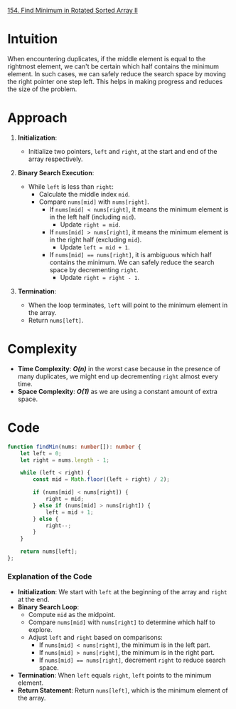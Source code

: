 [154. Find Minimum in Rotated Sorted Array II](https://leetcode.com/problems/find-minimum-in-rotated-sorted-array-ii/)

# Intuition

When encountering duplicates, if the middle element is equal to the rightmost element, we can't be certain which half contains the minimum element. In such cases, we can safely reduce the search space by moving the right pointer one step left. This helps in making progress and reduces the size of the problem.

# Approach

1. **Initialization**:
   - Initialize two pointers, `left` and `right`, at the start and end of the array respectively.

2. **Binary Search Execution**:
   - While `left` is less than `right`:
     - Calculate the middle index `mid`.
     - Compare `nums[mid]` with `nums[right]`.
       - If `nums[mid] < nums[right]`, it means the minimum element is in the left half (including `mid`).
         - Update `right = mid`.
       - If `nums[mid] > nums[right]`, it means the minimum element is in the right half (excluding `mid`).
         - Update `left = mid + 1`.
       - If `nums[mid] == nums[right]`, it is ambiguous which half contains the minimum. We can safely reduce the search space by decrementing `right`.
         - Update `right = right - 1`.

3. **Termination**:
   - When the loop terminates, `left` will point to the minimum element in the array.
   - Return `nums[left]`.

# Complexity

- **Time Complexity**: ***O(n)*** in the worst case because in the presence of many duplicates, we might end up decrementing `right` almost every time.
- **Space Complexity**: ***O(1)*** as we are using a constant amount of extra space.

# Code
```typescript
function findMin(nums: number[]): number {
    let left = 0;
    let right = nums.length - 1;

    while (left < right) {
        const mid = Math.floor((left + right) / 2);

        if (nums[mid] < nums[right]) {
            right = mid;
        } else if (nums[mid] > nums[right]) {
            left = mid + 1;
        } else {
            right--;
        }
    }

    return nums[left];
};

```

### Explanation of the Code

- **Initialization**: We start with `left` at the beginning of the array and `right` at the end.
- **Binary Search Loop**:
  - Compute `mid` as the midpoint.
  - Compare `nums[mid]` with `nums[right]` to determine which half to explore.
  - Adjust `left` and `right` based on comparisons:
    - If `nums[mid] < nums[right]`, the minimum is in the left part.
    - If `nums[mid] > nums[right]`, the minimum is in the right part.
    - If `nums[mid] == nums[right]`, decrement `right` to reduce search space.
- **Termination**: When `left` equals `right`, `left` points to the minimum element.
- **Return Statement**: Return `nums[left]`, which is the minimum element of the array.